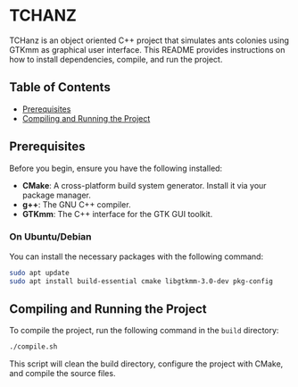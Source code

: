 # TCHANZ

TCHanz is an object oriented C++ project that simulates ants colonies using GTKmm as graphical user interface. This README provides instructions on how to install dependencies, compile, and run the project.

## Table of Contents
- [Prerequisites](#prerequisites)
- [Compiling and Running the Project](#compiling-the-project)


## Prerequisites

Before you begin, ensure you have the following installed:

- **CMake**: A cross-platform build system generator. Install it via your package manager.
- **g++**: The GNU C++ compiler.
- **GTKmm**: The C++ interface for the GTK GUI toolkit.

### On Ubuntu/Debian

You can install the necessary packages with the following command:

```bash
sudo apt update
sudo apt install build-essential cmake libgtkmm-3.0-dev pkg-config
```


## Compiling and Running the Project

To compile the project, run the following command in the `build` directory:

```bash
./compile.sh
```

This script will clean the build directory, configure the project with CMake, and compile the source files.

